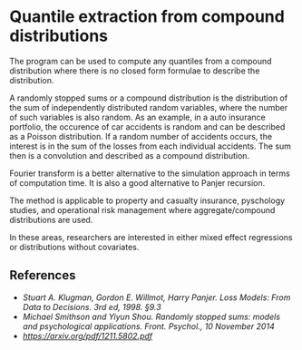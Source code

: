 # Quantile extraction from compound distributions

The program can be used to compute any quantiles from a compound distribution where there is no closed form formulae to describe the distribution. 

A randomly stopped sums or a compound distribution is the distribution of the sum of independently distributed random variables, where the number of such variables is also random.
As an example, in a auto insurance portfolio, the occurence of car accidents is random and can be described as a Poisson distribution. If a random number of accidents occurs, the interest is in the sum of the losses from each individual accidents. 
The sum then is a convolution and described as a compound distribution. 

Fourier transform is a better alternative to the simulation approach in terms of computation time. It is also a good alternative to Panjer recursion. 

The method is applicable to property and casualty insurance, pyschology studies, and operational risk management where aggregate/compound distributions are used. 

In these areas, researchers are interested in either mixed effect regressions or distributions without covariates.  

## References
+ *Stuart A. Klugman, Gordon E. Willmot, Harry Panjer. Loss Models: From Data to Decisions. 3rd ed, 1998. §9.3*
+ *Michael Smithson and Yiyun Shou. Randomly stopped sums: models and psychological applications. Front. Psychol., 10 November 2014*
+ *https://arxiv.org/pdf/1211.5802.pdf*
